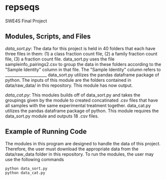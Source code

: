 # repseqs
SWE4S Final Project

## Modules, Scripts, and Files
*data_sort.py*:  The data for this project is held in 40 folders that each have three files in them: (1) a class fraction count file, (2) a family fraction count file, (3) a fraction count file.  data_sort.py uses the file sampleinfo_pairings2.csv to group the data in these folders according to the "Sample Identity" column in that file.  The "Sample Identity" column refers to _____________________  data_sort.py utilizes the pandas dataframe package of python. The inputs of this module are the folders contained in data/raw_data/ in this repository.  This module has now output.

*data_cat.py*:  This modules builds off of data_sort.py and takes the groupings given by the module to created concatinated .csv files that have all samples with the same experimental treatment together. data_cat.py utilizes the pandas dataframe package of python. This module requires the data_sort.py module and outputs 18 .csv files.


## Example of Running Code
The modules in this program are designed to handle the data of this project.  Therefore, the user must download the appropriate data from the data/raw_data folder in this repository.  To run the modules, the user may use the following commands

```
python data_sort.py
python data_cat.py
```

